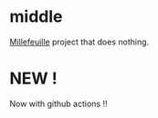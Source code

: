 # middle

<a href="https://github.com/FrenchPastries/millefeuille">Millefeuille</a> project that does nothing.

# NEW !

Now with github actions !!
